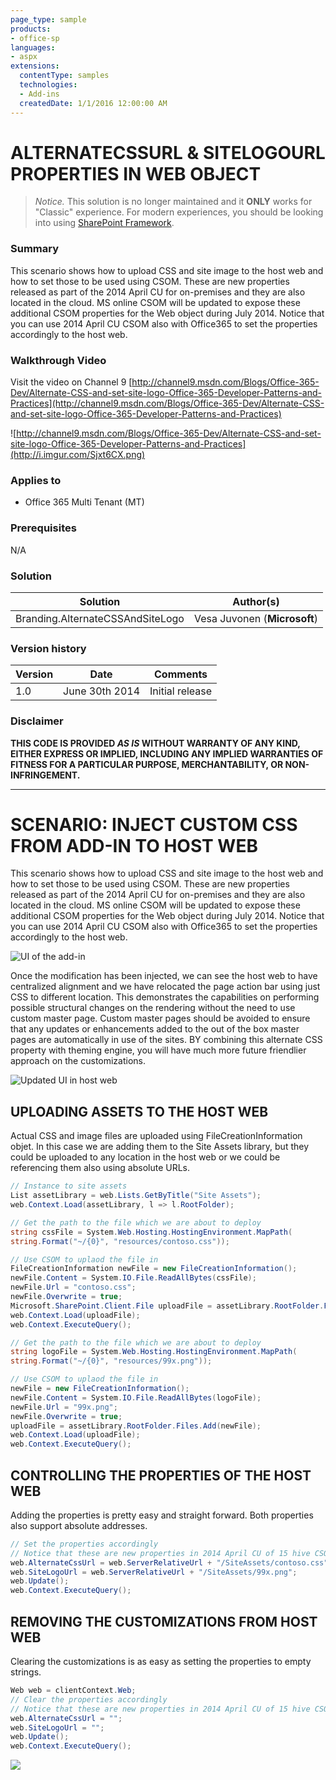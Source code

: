 ```yaml
---
page_type: sample
products:
- office-sp
languages:
- aspx
extensions:
  contentType: samples
  technologies:
  - Add-ins
  createdDate: 1/1/2016 12:00:00 AM
---
```

# ALTERNATECSSURL & SITELOGOURL PROPERTIES IN WEB OBJECT #

> *Notice.* This solution is no longer maintained and it **ONLY** works for "Classic" experience. For modern experiences, you should be looking into using [SharePoint Framework](http://aka.ms/spfx).

### Summary ###
This scenario shows how to upload CSS and site image to the host web and how to set those to be used using CSOM. These are new properties released as part of the 2014 April CU for on-premises and they are also located in the cloud. MS online CSOM will be updated to expose these additional CSOM properties for the Web object during July 2014.
Notice that you can use 2014 April CU CSOM also with Office365 to set the properties accordingly to the host web.


### Walkthrough Video ###

Visit the video on Channel 9 [http://channel9.msdn.com/Blogs/Office-365-Dev/Alternate-CSS-and-set-site-logo-Office-365-Developer-Patterns-and-Practices](http://channel9.msdn.com/Blogs/Office-365-Dev/Alternate-CSS-and-set-site-logo-Office-365-Developer-Patterns-and-Practices)

![http://channel9.msdn.com/Blogs/Office-365-Dev/Alternate-CSS-and-set-site-logo-Office-365-Developer-Patterns-and-Practices](http://i.imgur.com/Sjxt6CX.png)

### Applies to ###
-  Office 365 Multi Tenant (MT)

### Prerequisites ###
N/A

### Solution ###
Solution | Author(s)
---------|----------
Branding.AlternateCSSAndSiteLogo | Vesa Juvonen (**Microsoft**)

### Version history ###

Version  | Date | Comments
---------| -----| --------
1.0  | June 30th 2014 | Initial release

### Disclaimer
**THIS CODE IS PROVIDED *AS IS* WITHOUT WARRANTY OF ANY KIND, EITHER EXPRESS OR IMPLIED, INCLUDING ANY IMPLIED WARRANTIES OF FITNESS FOR A PARTICULAR PURPOSE, MERCHANTABILITY, OR NON-INFRINGEMENT.**

----------


# SCENARIO: INJECT CUSTOM CSS FROM ADD-IN TO HOST WEB #
This scenario shows how to upload CSS and site image to the host web and how to set those to be used using CSOM. These are new properties released as part of the 2014 April CU for on-premises and they are also located in the cloud. MS online CSOM will be updated to expose these additional CSOM properties for the Web object during July 2014.
Notice that you can use 2014 April CU CSOM also with Office365 to set the properties accordingly to the host web.

![UI of the add-in](http://i.imgur.com/i1xq6Oq.png)

Once the modification has been injected, we can see the host web to have centralized alignment and we have relocated the page action bar using just CSS to different location. This demonstrates the capabilities on performing possible structural changes on the rendering without the need to use custom master page.
Custom master pages should be avoided to ensure that any updates or enhancements added to the out of the box master pages are automatically in use of the sites. BY combining this alternate CSS property with theming engine, you will have much more future friendlier approach on the customizations.

![Updated UI in host web](http://i.imgur.com/Hn8acco.png)

## UPLOADING ASSETS TO THE HOST WEB ##
Actual CSS and image files are uploaded using FileCreationInformation objet. In this case we are adding them to the Site Assets library, but they could be uploaded to any location in the host web or we could be referencing them also using absolute URLs.

```C#
// Instance to site assets
List assetLibrary = web.Lists.GetByTitle("Site Assets");
web.Context.Load(assetLibrary, l => l.RootFolder);

// Get the path to the file which we are about to deploy
string cssFile = System.Web.Hosting.HostingEnvironment.MapPath(
string.Format("~/{0}", "resources/contoso.css"));

// Use CSOM to uplaod the file in
FileCreationInformation newFile = new FileCreationInformation();
newFile.Content = System.IO.File.ReadAllBytes(cssFile);
newFile.Url = "contoso.css";
newFile.Overwrite = true;
Microsoft.SharePoint.Client.File uploadFile = assetLibrary.RootFolder.Files.Add(newFile);
web.Context.Load(uploadFile);
web.Context.ExecuteQuery();

// Get the path to the file which we are about to deploy
string logoFile = System.Web.Hosting.HostingEnvironment.MapPath(
string.Format("~/{0}", "resources/99x.png"));

// Use CSOM to uplaod the file in
newFile = new FileCreationInformation();
newFile.Content = System.IO.File.ReadAllBytes(logoFile);
newFile.Url = "99x.png";
newFile.Overwrite = true;
uploadFile = assetLibrary.RootFolder.Files.Add(newFile);
web.Context.Load(uploadFile);
web.Context.ExecuteQuery();
```
## CONTROLLING THE PROPERTIES OF THE HOST WEB ##
Adding the properties is pretty easy and straight forward. Both properties also support absolute addresses.

```C#
// Set the properties accordingly
// Notice that these are new properties in 2014 April CU of 15 hive CSOM and July release of MSO CSOM
web.AlternateCssUrl = web.ServerRelativeUrl + "/SiteAssets/contoso.css";
web.SiteLogoUrl = web.ServerRelativeUrl + "/SiteAssets/99x.png";
web.Update();
web.Context.ExecuteQuery();
```
    
## REMOVING THE CUSTOMIZATIONS FROM HOST WEB ##
Clearing the customizations is as easy as setting the properties to empty strings.
    
```C#
Web web = clientContext.Web;
// Clear the properties accordingly
// Notice that these are new properties in 2014 April CU of 15 hive CSOM and July release of MSO CSOM
web.AlternateCssUrl = "";
web.SiteLogoUrl = "";
web.Update();
web.Context.ExecuteQuery();
```

<img src="https://telemetry.sharepointpnp.com/pnp/samples/Branding.AlternateCSSAndSiteLogo" />